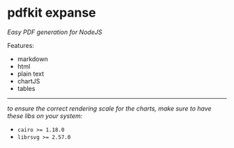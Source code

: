 # pdfkit expanse
_Easy PDF generation for NodeJS_

Features:
- markdown
- html
- plain text
- chartJS
- tables

---

_to ensure the correct rendering scale for the charts, make sure to have these libs on your system:_
- `cairo >= 1.18.0`
- `librsvg >= 2.57.0`